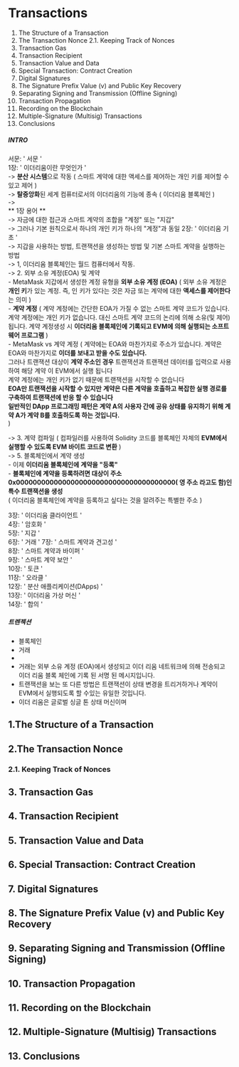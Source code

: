 # Transactions

1. The Structure of a Transaction
2. The Transaction Nonce
  2.1. Keeping Track of Nonces
3. Transaction Gas
4. Transaction Recipient
5. Transaction Value and Data
6. Special Transaction: Contract Creation
7. Digital Signatures
8. The Signature Prefix Value (v) and Public Key Recovery
9. Separating Signing and Transmission (Offline Signing)
10. Transaction Propagation
11. Recording on the Blockchain
12. Multiple-Signature (Multisig) Transactions
13. Conclusions

##### INTRO
서문: ' 서문 '  
1장: ' 이더리움이란 무엇인가 '  
  ->  **분산 시스템**으로 작동 (  스마트 계약에 대한 액세스를 제어하는 ​​개인 키를 제어할 수 있고 제어 )  
  ->  **탈중앙화**된 세계 컴퓨터로서의 이더리움의 기능에 종속 ( 이더리움 블록체인 )  
  ->   
  ** 1장 용어 **  
  -> 자금에 대한 접근과 스마트 계약의 조합을 "계정" 또는 "지갑"  
  -> 그러나 기본 원칙으로서 하나의 개인 키가 하나의 "계정"과 동일
2장: ' 이더리움 기초 '  
  -> 지갑을 사용하는 방법, 트랜잭션을 생성하는 방법 및 기본 스마트 계약을 실행하는 방법  
  -> 1, 이더리움 블록체인는 월드 컴퓨터에서 작동.  
  -> 2. 외부 소유 계정(EOA) 및 계약  
      - MetaMask 지갑에서 생성한 계정 유형을 **외부 소유 계정 (EOA)** ( 외부 소유 계정은 **개인 키**가 있는 계정. 즉, 인 키가 있다는 것은 자금 또는 계약에 대한 **액세스를 제어한다**  
         는 의미 )  
      - **계약 계정** ( 계약 계정에는 간단한 EOA가 가질 수 없는 스마트 계약 코드가 있습니다. 계약 계정에는 개인 키가 없습니다. 대신 스마트 계약 코드의 논리에 의해 소유(및 제어)됩니다. 계약         계정생성 시 **이더리움 블록체인에 기록되고 EVM에 의해 실행되는 소프트웨어 프로그램** )  
      - MetaMask vs 계약 계정 ( 계약에는 EOA와 마찬가지로 주소가 있습니다. 계약은 EOA와 마찬가지로 **이더를 보내고 받을 수도 있습니다.**  
        그러나 트랜잭션 대상이 **계약 주소인 경우** 트랜잭션과 트랜잭션 데이터를 입력으로 사용하여 해당 계약 이 EVM에서 실행 됩니다  
        계약 계정에는 개인 키가 없기 때문에 트랜잭션을 시작할 수 없습니다  
        **EOA만 트랜잭션을 시작할 수 있지만** **계약은 다른 계약을 호출하고 복잡한 실행 경로를 구축하여 트랜잭션에 반응 할 수 있습니다**  
        **일반적인 DApp 프로그래밍 패턴은 계약 A의 사용자 간에 공유 상태를 유지하기 위해 계약 A가 계약 B를 호출하도록 하는 것입니다.**  
        )   
          
  -> 3. 계약 컴파일 ( 컴파일러를 사용하여 Solidity 코드를 블록체인 자체의 **EVM에서 실행할 수 있도록 EVM 바이트 코드로 변환** )  
  -> 5. 블록체인에서 계약 생성  
      - 이제 **이더리움 블록체인에** **계약을 "등록"**  
      - **블록체인에 계약을 등록하려면 대상이 주소 0x00000000000000000000000000000000000000( 영 주소 라고도 함)인 특수 트랜잭션을 생성**  
      ( 이더리움 블록체인에 계약을 등록하고 싶다는 것을 알려주는 특별한 주소 )  
    
3장: ' 이더리움 클라이언트 '  
4장: ' 암호화 '  
5장: ' 지갑 '  
6장: ' 거래 '
7장: ' 스마트 계약과 견고성 '  
8장: ' 스마트 계약과 바이퍼 '  
9장: ' 스마트 계약 보안 '  
10장: ' 토큰 '  
11장: ' 오라클 '  
12장: ' 분산 애플리케이션(DApps) '  
13장: ' 이더리움 가상 머신 '  
14장: ' 합의 '  
  
##### 트렌젝션
- 블록체인
- 거래
- 
- 거래는 외부 소유 계정 (EOA)에서 생성되고 이더 리움 네트워크에 의해 전송되고 이더 리움 블록 체인에 기록 된 서명 된 메시지입니다.
-  트랜잭션을 보는 또 다른 방법은 트랜잭션이 상태 변경을 트리거하거나 계약이 EVM에서 실행되도록 할 수있는 유일한 것입니다.
-  이더 리움은 글로벌 싱글 톤 상태 머신이며 

## 1.The Structure of a Transaction

## 2.The Transaction Nonce

### 2.1. Keeping Track of Nonces

## 3. Transaction Gas

## 4. Transaction Recipient

## 5. Transaction Value and Data

## 6. Special Transaction: Contract Creation

## 7. Digital Signatures

## 8. The Signature Prefix Value (v) and Public Key Recovery

## 9. Separating Signing and Transmission (Offline Signing)

## 10. Transaction Propagation

## 11. Recording on the Blockchain

## 12. Multiple-Signature (Multisig) Transactions

## 13. Conclusions
